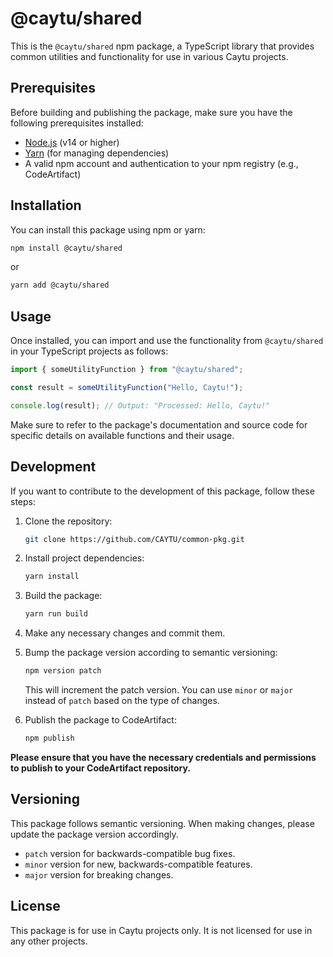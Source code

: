 # @caytu/shared

This is the `@caytu/shared` npm package, a TypeScript library that provides common utilities and functionality for use in various Caytu projects.

## Prerequisites

Before building and publishing the package, make sure you have the following prerequisites installed:

- [Node.js](https://nodejs.org/) (v14 or higher)
- [Yarn](https://yarnpkg.com/) (for managing dependencies)
- A valid npm account and authentication to your npm registry (e.g., CodeArtifact)

## Installation

You can install this package using npm or yarn:

```sh
npm install @caytu/shared
```

or

```sh
yarn add @caytu/shared
```

## Usage

Once installed, you can import and use the functionality from `@caytu/shared` in your TypeScript projects as follows:

```typescript
import { someUtilityFunction } from "@caytu/shared";

const result = someUtilityFunction("Hello, Caytu!");

console.log(result); // Output: "Processed: Hello, Caytu!"
```

Make sure to refer to the package's documentation and source code for specific details on available functions and their usage.

## Development

If you want to contribute to the development of this package, follow these steps:

1. Clone the repository:

   ```sh
   git clone https://github.com/CAYTU/common-pkg.git
   ```

2. Install project dependencies:

   ```sh
   yarn install
   ```

3. Build the package:

   ```sh
   yarn run build
   ```

4. Make any necessary changes and commit them.

5. Bump the package version according to semantic versioning:

   ```sh
   npm version patch
   ```

   This will increment the patch version. You can use `minor` or `major` instead of `patch` based on the type of changes.

6. Publish the package to CodeArtifact:

   ```sh
   npm publish
   ```

__Please ensure that you have the necessary credentials and permissions to publish to your CodeArtifact repository.__

## Versioning

This package follows semantic versioning. When making changes, please update the package version accordingly.

- `patch` version for backwards-compatible bug fixes.
- `minor` version for new, backwards-compatible features.
- `major` version for breaking changes.

## License

This package is for use in Caytu projects only. It is not licensed for use in any other projects.
